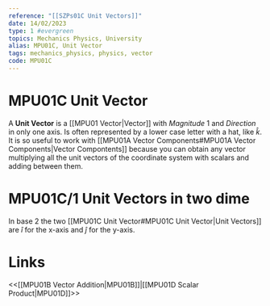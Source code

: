 ```yaml
---
reference: "[[SZPs01C Unit Vectors]]"
date: 14/02/2023
type: 1 #evergreen
topics: Mechanics Physics, University
alias: MPU01C, Unit Vector
tags: mechanics_physics, physics, vector
code: MPU01C 
---
```

# MPU01C Unit Vector

A **Unit Vector** is a [[MPU01 Vector|Vector]] with *Magnitude* $1$ and *Direction* in only one axis. Is often represented by a lower case letter with a hat, like $\hat{k}$. It is so useful to work with [[MPU01A Vector Components#MPU01A Vector Components|Vector Compontents]] because you can obtain any vector multiplying all the unit vectors of the coordinate system with scalars and adding between them.

# MPU01C/1 Unit Vectors in two dime

In base 2 the two [[MPU01C Unit Vector#MPU01C Unit Vector|Unit Vectors]] are $\hat{i}$  for the x-axis and $\hat{j}$ for the y-axis.

# Links
<<[[MPU01B Vector Addition|MPU01B]]|[[MPU01D Scalar Product|MPU01D]]>>